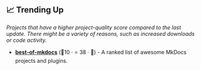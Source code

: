 ## 📈 Trending Up

_Projects that have a higher project-quality score compared to the last update. There might be a variety of reasons, such as increased downloads or code activity._

- <b><a href="https://github.com/pawamoy/best-of-mkdocs">best-of-mkdocs</a></b> (🥇10 ·  ⭐ 38 · 🐣) - A ranked list of awesome MkDocs projects and plugins.

